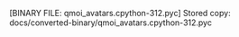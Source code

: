 [BINARY FILE: qmoi_avatars.cpython-312.pyc]
Stored copy: docs/converted-binary/qmoi_avatars.cpython-312.pyc
